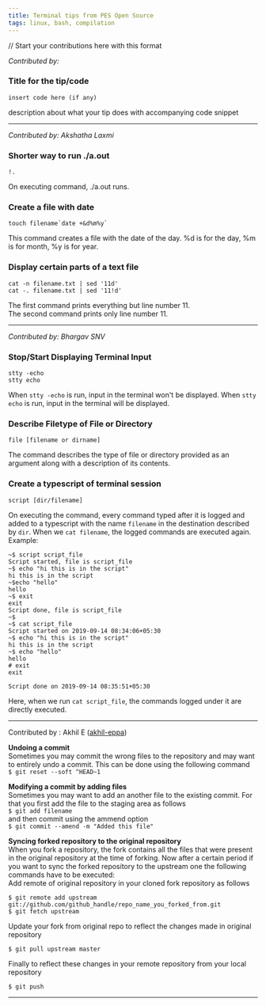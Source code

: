 ```yaml
---
title: Terminal tips from PES Open Source
tags: linux, bash, compilation
---
```



// Start your contributions here with this format

*Contributed by: <your name>*
    
### Title for the tip/code
    insert code here (if any)
description about what your tip does with accompanying code snippet

---


*Contributed by: Akshatha Laxmi*

### Shorter way to run ./a.out
    !.
On executing command, ./a.out runs.

### Create a file with date
    touch filename`date +&d%m%y`
This command creates a file with the date of the day. %d is for the day, %m is for month, %y is for year.

### Display certain parts of a text file
    cat -n filename.txt | sed '11d'
    cat -. filename.txt | sed '11!d'
The first command prints everything but line number 11.   
The second command prints only line number 11.

---

*Contributed by: Bhargav SNV*
### Stop/Start Displaying Terminal Input
    stty -echo
    stty echo
When `stty -echo` is run, input in the terminal won't be displayed.
When `stty echo` is run, input in the terminal will be displayed.

### Describe Filetype of File or Directory
    file [filename or dirname]
The command describes the type of file or directory provided as an argument along with a description of its contents.

### Create a typescript of terminal session
    script [dir/filename]
On executing the command, every command typed after it is logged and added to a typescript with the name `filename` in the destination described by `dir`. When we `cat filename`, the logged commands are executed again. Example:
    
    ~$ script script_file 
    Script started, file is script_file
    ~$ echo "hi this is in the script"
    hi this is in the script
    ~$echo "hello"
    hello
    ~$ exit
    exit
    Script done, file is script_file
    ~$
    ~$ cat script_file
    Script started on 2019-09-14 08:34:06+05:30
    ~$ echo "hi this is in the script"
    hi this is in the script
    ~$ echo "hello"
    hello
    # exit
    exit

    Script done on 2019-09-14 08:35:51+05:30

Here, when we run `cat script_file`, the commands logged under it are directly executed.

---

Contributed by : Akhil E ([akhil-eppa](https://github.com/akhil-eppa))  

**Undoing a commit**  
Sometimes you may commit the wrong files to the repository and may want to entirely undo a commit. This can be done using the following command  
```$ git reset --soft ^HEAD~1 ```

**Modifying a commit by adding files**  
Sometimes you may want to add an another file to the existing commit. For that you first add the file to the staging area as follows  
```$ git add filename```  
and then commit using the ammend option  
```$ git commit --amend -m "Added this file"```  

**Syncing forked repository to the original repository**  
When you fork a repository, the fork contains all the files that were present in the original repository at the time of forking. Now after a certain period if you want to sync the forked repository to the upstream one the following commands have to be executed:  
Add remote of original repository in your cloned fork repository as follows
```
$ git remote add upstream git://github.com/github_handle/repo_name_you_forked_from.git  
$ git fetch upstream  
```  
Update your fork from original repo to reflect the changes made in original repository  

    $ git pull upstream master  
Finally to reflect these changes in your remote repository from your local repository  

    $ git push

---



